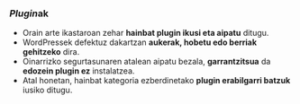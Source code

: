 ### *Plugin*ak

- Orain arte ikastaroan zehar **hainbat plugin ikusi eta aipatu** ditugu.
- WordPressek defektuz dakartzan **aukerak, hobetu edo berriak gehitzeko** dira.
- Oinarrizko segurtasunaren atalean aipatu bezala, **garrantzitsua** da **edozein plugin ez** instalatzea.
- Atal honetan, hainbat kategoria ezberdinetako **plugin erabilgarri batzuk** iusiko ditugu.
